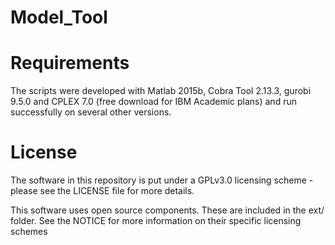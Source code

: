 # Model_Tool
# Requirements

The scripts were developed with Matlab 2015b, Cobra Tool 2.13.3, gurobi 9.5.0 and CPLEX 7.0 (free download for IBM Academic plans) and run successfully on several other versions. 

# License
The software in this repository is put under a GPLv3.0 licensing scheme - please see the LICENSE file for more details.

This software uses open source components. These are included in the ext/ folder. See the NOTICE for more information on their specific licensing schemes
